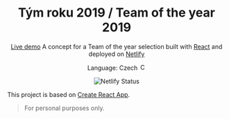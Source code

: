 <h1 align="center">
  Tým roku 2019 / Team of the year 2019
</h1>
<p align="center">
  <a href="https://tymroku.olivertylsar.cz">Live demo</a>
  A concept for a Team of the year selection built with <a href="https://www.reactjs.org/" target="_blank">React</a> and deployed on <a href="https://www.netlify.com/" target="_blank">Netlify</a>
</p>
<p align="center">
  Language: Czech <img src="https://emojipedia-us.s3.dualstack.us-west-1.amazonaws.com/thumbs/160/emojione/211/flag-for-czech-republic_1f1e8-1f1ff.png" alt="Czech flag" width=15 />
</p>
<p align="center">
  <img src="https://api.netlify.com/api/v1/badges/6f9479ad-bd2c-4fae-b26f-b6cd524df704/deploy-status" alt="Netlify Status" />
</p>


This project is based on [Create React App](https://github.com/facebook/create-react-app).
> For personal purposes only.

